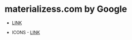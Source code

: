 # materializess.com by Google

* [LINK](https://materializecss.com/)

* ICONS - [LINK](https://materializecss.com/icons.html)
